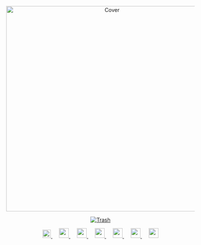<p align="center">
    <img src="https://user-images.githubusercontent.com/91766105/180645402-28768e03-b486-4200-b59f-5cf50dfba3bb.png" width="550" alt="Cover" >
<p align="center">
  <a href="https://github.com/shivamkun" class="rich-diff-level-one">
    <img src="https://github-readme-stats.vercel.app/api?username=shivamkun&title_color=000&bg_color=606060&text_color=000&include_all_commits=true&show_icons=true&icon_color=000&count_private=true&hide_border=true&custom_title=OniiChan&" alt="Trash" >
  </a>
</p>

<p align="center">
  <a href="https://dev.to/shivamkun">
    <img src="https://svgur.com/i/TKs.svg" width="22px"/>
  </a>
  &emsp;
  <a href="https://reddit.com/u/shivamnotfound">
    <img src="https://img.icons8.com/ios-glyphs/256/808080/reddit.png" width="26px"/>
  </a>
  &emsp;
    <a href="https://open.spotify.com/user/ltafx34jhzeumjaktpyv4p3vn?si=9e72f14326754fa6">
    <img src="https://img.icons8.com/ios-glyphs/256/808080/spotify.png" width="26px"/>
  </a>
  &emsp;
  <a href="https://ko-fi.com/shivamkun">
    <img src="https://img.icons8.com/ios-glyphs/256/808080/tea.png" width="26px"/>
  </a>
  &emsp;
  <a href="https://shivamkun.github.io">
    <img src="https://img.icons8.com/material/256/808080/globe--v2.png" width="26px"/>
  </a>
  &emsp;
  <a href="https://discord.com/https://discord.gg/bkF4DwdTsH">
    <img src="https://img.icons8.com/ios-filled/256/808080/discord--v1.svg" width="26px"/>
  </a>
&emsp;
  <a href="https://anilist.co/user/ShivamSemsei">
    <img src="https://img.icons8.com/ios-filled/256/808080/anime.png" width="26px"/>
  </a>
